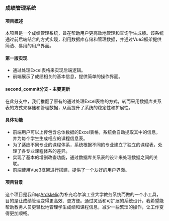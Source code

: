 ### 成绩管理系统

#### 项目概述
本项目是一个成绩管理系统，旨在帮助用户更高效地管理和查询学生成绩。该系统通过前后端结合的方式实现，利用数据库存储和管理数据，并通过Vue3框架提供简洁、易用的用户界面。

#### 第一版实现
- 通过处理Excel表格来实现后端逻辑。
- 前端展示了成绩相关的基本信息，提供简单的操作界面。

#### second_commit分支 - 主要更新
在此分支中，我们推翻了原有的通过处理Excel表格的方式，转而采用数据库关系表的方式来存储和管理数据，从而提升了系统的稳定性和扩展性。

#### 具体功能
- 前端用户可以上传包含总体数据的Excel表格，系统会自动提取其中的信息，并为每个学生生成相应的课程信息表。
- 为了适应不同专业的课程体系，系统根据不同的专业建立了独立的课程表，处理了各专业课程体系的差异。
- 实现了基本的增删改查功能，通过数据库关系表的设计来处理数据之间的关联。
- 前端使用Vue3框架进行搭建，提供了一个友好的用户界面。

#### 项目背景
这个项目是我和@[Ardskelig](https://github.com/Ardskelig)为补充哈尔滨工业大学教务系统而做的一个小工具，目的是让成绩管理变得更高效、更方便。通过灵活和可扩展的系统设计，我希望能帮助教务人员更轻松地管理学生成绩和课程信息，减少一些繁琐的操作，让工作变得更加顺畅。

